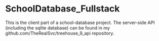 # SchoolDatabase_Fullstack

This is the client part of a school-database project. The server-side API (including the sqlite database) can be found in my github.com/TheRealSvc/treehouse_9_api repository.
